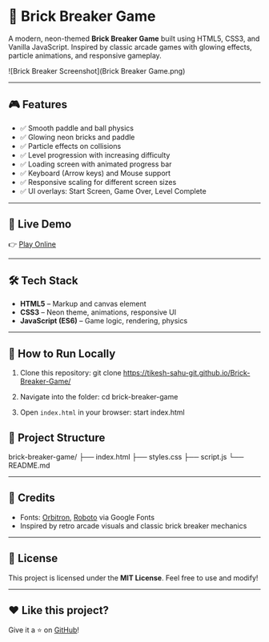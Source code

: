 # 🧱 Brick Breaker Game

A modern, neon-themed **Brick Breaker Game** built using HTML5, CSS3, and Vanilla JavaScript. Inspired by classic arcade games with glowing effects, particle animations, and responsive gameplay.

![Brick Breaker Screenshot](Brick Breaker Game.png)

---

## 🎮 Features

- ✅ Smooth paddle and ball physics  
- ✅ Glowing neon bricks and paddle  
- ✅ Particle effects on collisions  
- ✅ Level progression with increasing difficulty  
- ✅ Loading screen with animated progress bar  
- ✅ Keyboard (Arrow keys) and Mouse support  
- ✅ Responsive scaling for different screen sizes  
- ✅ UI overlays: Start Screen, Game Over, Level Complete

---

## 🚀 Live Demo

👉 [Play Online](https://tikesh-sahu-git.github.io/Brick-Breaker-Game/)

---

## 🛠️ Tech Stack

- **HTML5** – Markup and canvas element  
- **CSS3** – Neon theme, animations, responsive UI  
- **JavaScript (ES6)** – Game logic, rendering, physics

---

## 🧩 How to Run Locally

1. Clone this repository:
   git clone https://tikesh-sahu-git.github.io/Brick-Breaker-Game/


2. Navigate into the folder:
   cd brick-breaker-game
   
4. Open `index.html` in your browser:
   start index.html


## 📂 Project Structure

brick-breaker-game/
├── index.html
├── styles.css
├── script.js
└── README.md

---

## 🙌 Credits

* Fonts: [Orbitron](https://fonts.google.com/specimen/Orbitron), [Roboto](https://fonts.google.com/specimen/Roboto) via Google Fonts
* Inspired by retro arcade visuals and classic brick breaker mechanics

---

## 📄 License

This project is licensed under the **MIT License**. Feel free to use and modify!

---

## ❤️ Like this project?

Give it a ⭐️ on [GitHub](https://github.com/Tikesh-sahu-git/Brick-Breaker-Game)!
